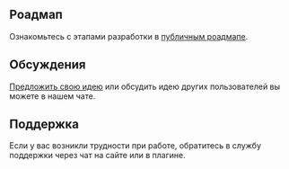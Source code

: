 ## Роадмап
Ознакомьтесь с этапами разработки в [публичным роадмапе](https://github.com/orgs/keek-design/projects/1).

## Обсуждения
[Предложить свою идею](https://t.me/+4pd3_w2g29o1OThi) или обсудить идею других пользователей вы можете в нашем чате.

## Поддержка
Если у вас возникли трудности при работе, обратитесь в службу поддержки через чат на сайте или в плагине.